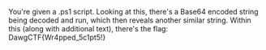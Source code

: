 You're given a .ps1 script. Looking at this, there's a Base64 encoded string being decoded and run, which then reveals another similar string. Within this (along with additional text), there's the flag:
DawgCTF{Wr4pped_5c1pt5!}
